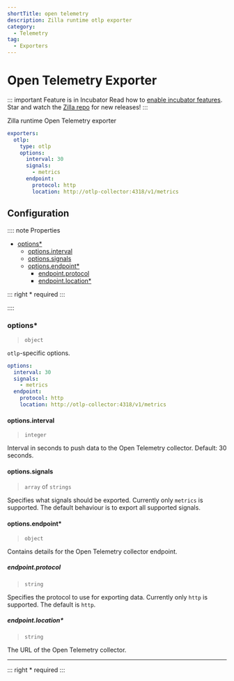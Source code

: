 ```yaml
---
shortTitle: open telemetry
description: Zilla runtime otlp exporter
category:
  - Telemetry
tag:
  - Exporters
---
```


# Open Telemetry Exporter

::: important Feature is in Incubator
Read how to [enable incubator features](../../../../how-tos/install.md#enable-incubator-features). Star and watch the [Zilla repo](https://github.com/aklivity/zilla/releases) for new releases!
:::

Zilla runtime Open Telemetry exporter

```yaml {3}
exporters:
  otlp:
    type: otlp
    options:
      interval: 30
      signals:
        - metrics
      endpoint:
        protocol: http
        location: http://otlp-collector:4318/v1/metrics
```

## Configuration

:::: note Properties

- [options\*](#options)
  - [options.interval](#options-interval)
  - [options.signals](#options-signals)
  - [options.endpoint\*](#options-endpoint)
    - [endpoint.protocol](#endpoint-protocol)
    - [endpoint.location\*](#endpoint-location)

::: right
\* required
:::

::::

### options*

> `object`

`otlp`-specific options.

```yaml
options:
  interval: 30
  signals:
    - metrics
  endpoint:
    protocol: http
    location: http://otlp-collector:4318/v1/metrics
```

#### options.interval

> `integer`

Interval in seconds to push data to the Open Telemetry collector. Default: 30 seconds.

#### options.signals

> `array` of `strings`

Specifies what signals should be exported. Currently only `metrics` is supported. The default
behaviour is to export all supported signals.

#### options.endpoint*

> `object`

Contains details for the Open Telemetry collector endpoint.

##### endpoint.protocol

> `string`

Specifies the protocol to use for exporting data. Currently only `http` is supported. The default is `http`.

##### endpoint.location*

> `string`

The URL of the Open Telemetry collector.

---

::: right
\* required
:::
